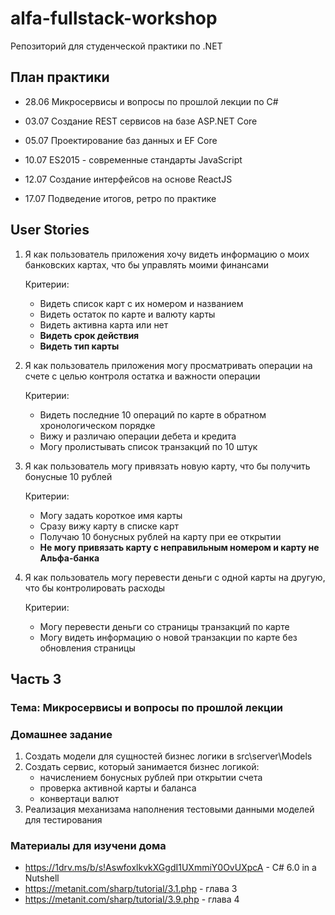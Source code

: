 # alfa-fullstack-workshop

Репозиторий для студенческой практики по .NET

## План практики

- 28.06 Микросервисы и вопросы по прошлой лекции по С#

- 03.07 Создание REST сервисов на базе ASP.NET Core

- 05.07 Проектирование баз данных и EF Core

- 10.07 ES2015 - современные стандарты JavaScript

- 12.07 Создание интерфейсов на основе ReactJS

- 17.07 Подведение итогов, ретро по практике

## User Stories

1. Я как пользователь приложения хочу видеть информацию о моих банковских картах, что бы управлять моими финансами

    Критерии:

    - Видеть список карт с их номером и названием
    - Видеть остаток по карте и валюту карты
    - Видеть активна карта или нет
    - **Видеть срок действия**
    - **Видеть тип карты**

2. Я как пользователь приложения могу просматривать операции на счете с целью контроля остатка и важности операции

    Критерии:

    - Видеть последние 10 операций по карте в обратном хронологическом порядке
    - Вижу и различаю операции дебета и кредита
    - Могу пролистывать список транзакций по 10 штук

3. Я как пользователь могу привязать новую карту, что бы получить бонусные 10 рублей

    Критерии:

    - Могу задать короткое имя карты
    - Сразу вижу карту в списке карт
    - Получаю 10 бонусных рублей на карту при ее открытии
    - **Не могу привязать карту с неправильным номером и карту не Альфа-банка**

4. Я как пользователь могу перевести деньги с одной карты на другую, что бы контролировать расходы

    Критерии:

    - Могу перевести деньги со страницы транзакций по карте
    - Могу видеть информацию о новой транзакции по карте без обновления страницы

## Часть 3

### Тема: Микросервисы и вопросы по прошлой лекции

### Домашнее задание

1. Создать модели для сущностей бизнес логики в src\server\Models
2. Создать сервис, который занимается бизнес логикой:
    - начислением бонусных рублей при открытии счета
    - проверка активной карты и баланса
    - конвертаци валют
3. Реализация механизама наполнения тестовыми данными моделей для тестирования

### Материалы для изучени дома

- https://1drv.ms/b/s!AswfoxlkvkXGgdI1UXmmiY0OvUXpcA - C# 6.0 in a Nutshell
- https://metanit.com/sharp/tutorial/3.1.php - глава 3
- https://metanit.com/sharp/tutorial/3.9.php - глава 4